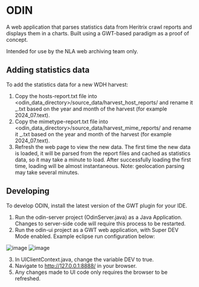 ODIN
====

A web application that parses statistics data from Heritrix crawl reports and displays them in a charts.
Built using a GWT-based paradigm as a proof of concept.

Intended for use by the NLA web archiving team only.


Adding statistics data
----------------------

To add the statistics data for a new WDH harvest:

1. Copy the hosts-report.txt file into <odin_data_directory>/source_data/harvest_host_reports/ and rename it <yyyy>_<MM>.txt based on the year and month of the harvest (for example 2024_07.text).
2. Copy the mimetype-report.txt file into <odin_data_directory>/source_data/harvest_mime_reports/ and rename it <yyyy>_<MM>.txt based on the year and month of the harvest (for example 2024_07.text).
3. Refresh the web page to view the new data. The first time the new data is loaded, it will be parsed from the report files and cached as statistics data, so it may take a minute to load. After successfully loading the first time, loading will be almost instantaneous. Note: geolocation parsing may take several minutes.


Developing
----------

To develop ODIN, install the latest version of the GWT plugin for your IDE. 

1. Run the odin-server project (OdinServer.java) as a Java Application. Changes to server-side code will require this process to be restarted.
2. Run the odin-ui project as a GWT web application, with Super DEV Mode enabled. Example eclipse run configuration below:

![image](https://github.com/nla/odin/assets/168795533/d3b59c62-8f1f-44fb-b685-1612ffb14130)
![image](https://github.com/nla/odin/assets/168795533/9b701a7a-316b-4a0f-b90d-2d2cc4162df3)

3. In UIClientContext.java, change the variable DEV to true.
4. Navigate to http://127.0.0.1:8888/ in your browser.
5. Any changes made to UI code only requires the browser to be refreshed.
